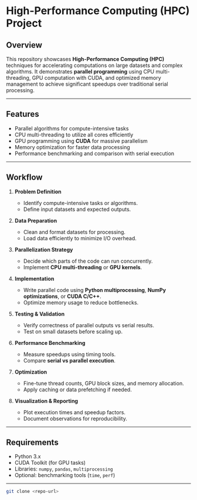 # High-Performance Computing (HPC) Project

## Overview
This repository showcases **High-Performance Computing (HPC)** techniques for accelerating computations on large datasets and complex algorithms. It demonstrates **parallel programming** using CPU multi-threading, GPU computation with CUDA, and optimized memory management to achieve significant speedups over traditional serial processing.  

---

## Features
- Parallel algorithms for compute-intensive tasks  
- CPU multi-threading to utilize all cores efficiently  
- GPU programming using **CUDA** for massive parallelism  
- Memory optimization for faster data processing  
- Performance benchmarking and comparison with serial execution  

---

## Workflow

1. **Problem Definition**  
   - Identify compute-intensive tasks or algorithms.  
   - Define input datasets and expected outputs.  

2. **Data Preparation**  
   - Clean and format datasets for processing.  
   - Load data efficiently to minimize I/O overhead.  

3. **Parallelization Strategy**  
   - Decide which parts of the code can run concurrently.  
   - Implement **CPU multi-threading** or **GPU kernels**.  

4. **Implementation**  
   - Write parallel code using **Python multiprocessing**, **NumPy optimizations**, or **CUDA C/C++**.  
   - Optimize memory usage to reduce bottlenecks.  

5. **Testing & Validation**  
   - Verify correctness of parallel outputs vs serial results.  
   - Test on small datasets before scaling up.  

6. **Performance Benchmarking**  
   - Measure speedups using timing tools.  
   - Compare **serial vs parallel execution**.  

7. **Optimization**  
   - Fine-tune thread counts, GPU block sizes, and memory allocation.  
   - Apply caching or data prefetching if needed.  

8. **Visualization & Reporting**  
   - Plot execution times and speedup factors.  
   - Document observations for reproducibility.  

---

## Requirements
- Python 3.x  
- CUDA Toolkit (for GPU tasks)  
- Libraries: `numpy`, `pandas`, `multiprocessing`  
- Optional: benchmarking tools (`time`, `perf`)  

---

```bash
git clone <repo-url>
